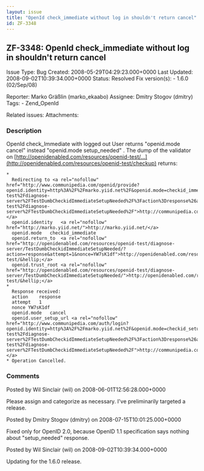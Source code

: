 ```yaml
---
layout: issue
title: "OpenId check_immediate without log in shouldn't return cancel"
id: ZF-3348
---
```


ZF-3348: OpenId check\_immediate without log in shouldn't return cancel
-----------------------------------------------------------------------

 Issue Type: Bug Created: 2008-05-29T04:29:23.000+0000 Last Updated: 2008-09-02T10:39:34.000+0000 Status: Resolved Fix version(s): - 1.6.0 (02/Sep/08)
 
 Reporter:  Marko Gräßlin (marko\_ekaabo)  Assignee:  Dmitry Stogov (dmitry)  Tags: - Zend\_OpenId
 
 Related issues: 
 Attachments: 
### Description

OpenId check\_Immediate with logged out User returns "openid.mode cancel" instead "openid.mode setup\_needed" . The dump of the validator on [http://openidenabled.com/resources/openid-test/…](http://openidenabled.com/resources/openid-test/checkup) returns:

 
    *
      Redirecting to <a rel="nofollow" href="http://www.communipedia.com/openid/provide?openid.identity=http%3A%2F%2Fmarko.yiid.net%2F&openid.mode=checkid_immediate&openid.return_to=http%3A%2F%2Fopenidenabled.com%2Fresources%2Fopenid-test%2Fdiagnose-server%2FTestDumbCheckidImmediateSetupNeeded%2F%3Faction%3Dresponse%26attempt%3D1%26nonce%3DYW7sK1df&openid.trust_root=http%3A%2F%2Fopenidenabled.com%2Fresources%2Fopenid-test%2Fdiagnose-server%2FTestDumbCheckidImmediateSetupNeeded%2F">http://communipedia.com/openid/provide/&hellip;</a>
      openid.identity   <a rel="nofollow" href="http://marko.yiid.net/">http://marko.yiid.net/</a>
      openid.mode   checkid_immediate
      openid.return_to  <a rel="nofollow" href="http://openidenabled.com/resources/openid-test/diagnose-server/TestDumbCheckidImmediateSetupNeeded/?action=response&attempt=1&nonce=YW7sK1df">http://openidenabled.com/resources/openid-test/&hellip;</a>
      openid.trust_root <a rel="nofollow" href="http://openidenabled.com/resources/openid-test/diagnose-server/TestDumbCheckidImmediateSetupNeeded/">http://openidenabled.com/resources/openid-test/&hellip;</a>
    *
      Response received:
      action    response
      attempt   1
      nonce YW7sK1df
      openid.mode   cancel
      openid.user_setup_url <a rel="nofollow" href="http://www.communipedia.com/auth/login?openid.identity=http%3A%2F%2Fmarko.yiid.net%2F&openid.mode=checkid_setup&openid.return_to=http%3A%2F%2Fopenidenabled.com%2Fresources%2Fopenid-test%2Fdiagnose-server%2FTestDumbCheckidImmediateSetupNeeded%2F%3Faction%3Dresponse%26attempt%3D1%26nonce%3DYW7sK1df&openid.trust_root=http%3A%2F%2Fopenidenabled.com%2Fresources%2Fopenid-test%2Fdiagnose-server%2FTestDumbCheckidImmediateSetupNeeded%2F">http://communipedia.com/auth/login/&hellip;</a>
    * Operation Cancelled.


 

 

### Comments

Posted by Wil Sinclair (wil) on 2008-06-01T12:56:28.000+0000

Please assign and categorize as necessary. I've preliminarily targeted a release.

 

 

Posted by Dmitry Stogov (dmitry) on 2008-07-15T10:01:25.000+0000

Fixed only for OpenID 2.0, because OpenID 1.1 specification says nothing about "setup\_needed" response.

 

 

Posted by Wil Sinclair (wil) on 2008-09-02T10:39:34.000+0000

Updating for the 1.6.0 release.

 

 
